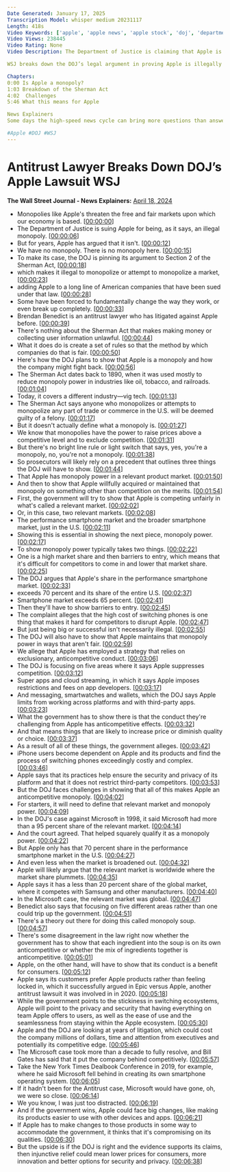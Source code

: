 ```yaml
---
Date Generated: January 17, 2025
Transcription Model: whisper medium 20231117
Length: 418s
Video Keywords: ['apple', 'apple news', 'apple stock', 'doj', 'department of justice', 'apple vs. doj', 'apple antitrust', 'antitrust lawyer', 'antitrust case', 'apple doj lawsuit', 'apple doj antitrust', 'apple doj suit', 'apple doj case', 'doj news', 'doj antitrust', 'u.s. vs. apple', 'illegal monopoly', 'apple monopoly', 'apple monopolization', 'free markets', 'economic news', 'us economy', 'sherman act', 'market', 'market news', 'trade', 'commerce', 'iphone', 'apple store', 'apple store monopoly', 'iphone monopoly', 'smartphone market', 'techy']
Video Views: 238445
Video Rating: None
Video Description: The Department of Justice is claiming that Apple is a monopoly, and it’s turning to a century-old law called the Sherman Antitrust Act to sue the company. The DOJ compared the case to its efforts to stop Microsoft from monopolizing the market two decades ago. 

WSJ breaks down the DOJ’s legal argument in proving Apple is illegally monopolizing the market, and how the tech company might fight back.

Chapters:
0:00 Is Apple a monopoly?
1:03 Breakdown of the Sherman Act
4:02  Challenges
5:46 What this means for Apple

News Explainers
Some days the high-speed news cycle can bring more questions than answers. WSJ’s news explainers break down the day's biggest stories into bite-size pieces to help you make sense of the news.

#Apple #DOJ #WSJ
---
```


# Antitrust Lawyer Breaks Down DOJ’s Apple Lawsuit  WSJ
**The Wall Street Journal - News Explainers:** [April 18, 2024](https://www.youtube.com/watch?v=7gzC4onmek4)
*  Monopolies like Apple's threaten the free and fair markets upon which our economy is based. [[00:00:00](https://www.youtube.com/watch?v=7gzC4onmek4&t=0.0s)]
*  The Department of Justice is suing Apple for being, as it says, an illegal monopoly. [[00:00:06](https://www.youtube.com/watch?v=7gzC4onmek4&t=6.0s)]
*  But for years, Apple has argued that it isn't. [[00:00:12](https://www.youtube.com/watch?v=7gzC4onmek4&t=12.0s)]
*  We have no monopoly. There is no monopoly here. [[00:00:15](https://www.youtube.com/watch?v=7gzC4onmek4&t=15.0s)]
*  To make its case, the DOJ is pinning its argument to Section 2 of the Sherman Act, [[00:00:18](https://www.youtube.com/watch?v=7gzC4onmek4&t=18.0s)]
*  which makes it illegal to monopolize or attempt to monopolize a market, [[00:00:23](https://www.youtube.com/watch?v=7gzC4onmek4&t=23.0s)]
*  adding Apple to a long line of American companies that have been sued under that law. [[00:00:28](https://www.youtube.com/watch?v=7gzC4onmek4&t=28.0s)]
*  Some have been forced to fundamentally change the way they work, or even break up completely. [[00:00:33](https://www.youtube.com/watch?v=7gzC4onmek4&t=33.0s)]
*  Brendan Benedict is an antitrust lawyer who has litigated against Apple before. [[00:00:39](https://www.youtube.com/watch?v=7gzC4onmek4&t=39.0s)]
*  There's nothing about the Sherman Act that makes making money or collecting user information unlawful. [[00:00:44](https://www.youtube.com/watch?v=7gzC4onmek4&t=44.0s)]
*  What it does do is create a set of rules so that the method by which companies do that is fair. [[00:00:50](https://www.youtube.com/watch?v=7gzC4onmek4&t=50.0s)]
*  Here's how the DOJ plans to show that Apple is a monopoly and how the company might fight back. [[00:00:56](https://www.youtube.com/watch?v=7gzC4onmek4&t=56.0s)]
*  The Sherman Act dates back to 1890, when it was used mostly to reduce monopoly power in industries like oil, tobacco, and railroads. [[00:01:04](https://www.youtube.com/watch?v=7gzC4onmek4&t=64.0s)]
*  Today, it covers a different industry—vig tech. [[00:01:13](https://www.youtube.com/watch?v=7gzC4onmek4&t=73.0s)]
*  The Sherman Act says anyone who monopolizes or attempts to monopolize any part of trade or commerce in the U.S. will be deemed guilty of a felony. [[00:01:17](https://www.youtube.com/watch?v=7gzC4onmek4&t=77.0s)]
*  But it doesn't actually define what a monopoly is. [[00:01:27](https://www.youtube.com/watch?v=7gzC4onmek4&t=87.0s)]
*  We know that monopolies have the power to raise prices above a competitive level and to exclude competition. [[00:01:31](https://www.youtube.com/watch?v=7gzC4onmek4&t=91.0s)]
*  But there's no bright line rule or light switch that says, yes, you're a monopoly, no, you're not a monopoly. [[00:01:38](https://www.youtube.com/watch?v=7gzC4onmek4&t=98.0s)]
*  So prosecutors will likely rely on a precedent that outlines three things the DOJ will have to show. [[00:01:44](https://www.youtube.com/watch?v=7gzC4onmek4&t=104.0s)]
*  That Apple has monopoly power in a relevant product market. [[00:01:50](https://www.youtube.com/watch?v=7gzC4onmek4&t=110.0s)]
*  And then to show that Apple willfully acquired or maintained that monopoly on something other than competition on the merits. [[00:01:54](https://www.youtube.com/watch?v=7gzC4onmek4&t=114.0s)]
*  First, the government will try to show that Apple is competing unfairly in what's called a relevant market. [[00:02:02](https://www.youtube.com/watch?v=7gzC4onmek4&t=122.0s)]
*  Or, in this case, two relevant markets. [[00:02:08](https://www.youtube.com/watch?v=7gzC4onmek4&t=128.0s)]
*  The performance smartphone market and the broader smartphone market, just in the U.S. [[00:02:11](https://www.youtube.com/watch?v=7gzC4onmek4&t=131.0s)]
*  Showing this is essential in showing the next piece, monopoly power. [[00:02:17](https://www.youtube.com/watch?v=7gzC4onmek4&t=137.0s)]
*  To show monopoly power typically takes two things. [[00:02:22](https://www.youtube.com/watch?v=7gzC4onmek4&t=142.0s)]
*  One is a high market share and then barriers to entry, which means that it's difficult for competitors to come in and lower that market share. [[00:02:25](https://www.youtube.com/watch?v=7gzC4onmek4&t=145.0s)]
*  The DOJ argues that Apple's share in the performance smartphone market. [[00:02:33](https://www.youtube.com/watch?v=7gzC4onmek4&t=153.0s)]
*  exceeds 70 percent and its share of the entire U.S. [[00:02:37](https://www.youtube.com/watch?v=7gzC4onmek4&t=157.0s)]
*  Smartphone market exceeds 65 percent. [[00:02:41](https://www.youtube.com/watch?v=7gzC4onmek4&t=161.0s)]
*  Then they'll have to show barriers to entry. [[00:02:45](https://www.youtube.com/watch?v=7gzC4onmek4&t=165.0s)]
*  The complaint alleges that the high cost of switching phones is one thing that makes it hard for competitors to disrupt Apple. [[00:02:47](https://www.youtube.com/watch?v=7gzC4onmek4&t=167.0s)]
*  But just being big or successful isn't necessarily illegal. [[00:02:55](https://www.youtube.com/watch?v=7gzC4onmek4&t=175.0s)]
*  The DOJ will also have to show that Apple maintains that monopoly power in ways that aren't fair. [[00:02:59](https://www.youtube.com/watch?v=7gzC4onmek4&t=179.0s)]
*  We allege that Apple has employed a strategy that relies on exclusionary, anticompetitive conduct. [[00:03:06](https://www.youtube.com/watch?v=7gzC4onmek4&t=186.0s)]
*  The DOJ is focusing on five areas where it says Apple suppresses competition. [[00:03:12](https://www.youtube.com/watch?v=7gzC4onmek4&t=192.0s)]
*  Super apps and cloud streaming, in which it says Apple imposes restrictions and fees on app developers. [[00:03:17](https://www.youtube.com/watch?v=7gzC4onmek4&t=197.0s)]
*  And messaging, smartwatches and wallets, which the DOJ says Apple limits from working across platforms and with third-party apps. [[00:03:23](https://www.youtube.com/watch?v=7gzC4onmek4&t=203.0s)]
*  What the government has to show there is that the conduct they're challenging from Apple has anticompetitive effects. [[00:03:32](https://www.youtube.com/watch?v=7gzC4onmek4&t=212.0s)]
*  And that means things that are likely to increase price or diminish quality or choice. [[00:03:37](https://www.youtube.com/watch?v=7gzC4onmek4&t=217.0s)]
*  As a result of all of these things, the government alleges. [[00:03:42](https://www.youtube.com/watch?v=7gzC4onmek4&t=222.0s)]
*  iPhone users become dependent on Apple and its products and find the process of switching phones exceedingly costly and complex. [[00:03:46](https://www.youtube.com/watch?v=7gzC4onmek4&t=226.0s)]
*  Apple says that its practices help ensure the security and privacy of its platform and that it does not restrict third-party competitors. [[00:03:53](https://www.youtube.com/watch?v=7gzC4onmek4&t=233.0s)]
*  But the DOJ faces challenges in showing that all of this makes Apple an anticompetitive monopoly. [[00:04:02](https://www.youtube.com/watch?v=7gzC4onmek4&t=242.0s)]
*  For starters, it will need to define that relevant market and monopoly power. [[00:04:09](https://www.youtube.com/watch?v=7gzC4onmek4&t=249.0s)]
*  In the DOJ's case against Microsoft in 1998, it said Microsoft had more than a 95 percent share of the relevant market. [[00:04:14](https://www.youtube.com/watch?v=7gzC4onmek4&t=254.0s)]
*  And the court agreed. That helped squarely qualify it as a monopoly power. [[00:04:22](https://www.youtube.com/watch?v=7gzC4onmek4&t=262.0s)]
*  But Apple only has that 70 percent share in the performance smartphone market in the U.S. [[00:04:27](https://www.youtube.com/watch?v=7gzC4onmek4&t=267.0s)]
*  And even less when the market is broadened out. [[00:04:32](https://www.youtube.com/watch?v=7gzC4onmek4&t=272.0s)]
*  Apple will likely argue that the relevant market is worldwide where the market share plummets. [[00:04:35](https://www.youtube.com/watch?v=7gzC4onmek4&t=275.0s)]
*  Apple says it has a less than 20 percent share of the global market, where it competes with Samsung and other manufacturers. [[00:04:40](https://www.youtube.com/watch?v=7gzC4onmek4&t=280.0s)]
*  In the Microsoft case, the relevant market was global. [[00:04:47](https://www.youtube.com/watch?v=7gzC4onmek4&t=287.0s)]
*  Benedict also says that focusing on five different areas rather than one could trip up the government. [[00:04:51](https://www.youtube.com/watch?v=7gzC4onmek4&t=291.0s)]
*  There's a theory out there for doing this called monopoly soup. [[00:04:57](https://www.youtube.com/watch?v=7gzC4onmek4&t=297.0s)]
*  There's some disagreement in the law right now whether the government has to show that each ingredient into the soup is on its own anticompetitive or whether the mix of ingredients together is anticompetitive. [[00:05:01](https://www.youtube.com/watch?v=7gzC4onmek4&t=301.0s)]
*  Apple, on the other hand, will have to show that its conduct is a benefit for consumers. [[00:05:12](https://www.youtube.com/watch?v=7gzC4onmek4&t=312.0s)]
*  Apple says its customers prefer Apple products rather than feeling locked in, which it successfully argued in Epic versus Apple, another antitrust lawsuit it was involved in in 2020. [[00:05:18](https://www.youtube.com/watch?v=7gzC4onmek4&t=318.0s)]
*  While the government points to the stickiness in switching ecosystems, Apple will point to the privacy and security that having everything on team Apple offers to users, as well as the ease of use and the seamlessness from staying within the Apple ecosystem. [[00:05:30](https://www.youtube.com/watch?v=7gzC4onmek4&t=330.0s)]
*  Apple and the DOJ are looking at years of litigation, which could cost the company millions of dollars, time and attention from executives and potentially its competitive edge. [[00:05:46](https://www.youtube.com/watch?v=7gzC4onmek4&t=346.0s)]
*  The Microsoft case took more than a decade to fully resolve, and Bill Gates has said that it put the company behind competitively. [[00:05:57](https://www.youtube.com/watch?v=7gzC4onmek4&t=357.0s)]
*  Take the New York Times Dealbook Conference in 2019, for example, where he said Microsoft fell behind in creating its own smartphone operating system. [[00:06:05](https://www.youtube.com/watch?v=7gzC4onmek4&t=365.0s)]
*  If it hadn't been for the Antitrust case, Microsoft would have gone, oh, we were so close. [[00:06:14](https://www.youtube.com/watch?v=7gzC4onmek4&t=374.0s)]
*  We you know, I was just too distracted. [[00:06:19](https://www.youtube.com/watch?v=7gzC4onmek4&t=379.0s)]
*  And if the government wins, Apple could face big changes, like making its products easier to use with other devices and apps. [[00:06:21](https://www.youtube.com/watch?v=7gzC4onmek4&t=381.0s)]
*  If Apple has to make changes to those products in some way to accommodate the government, it thinks that it's compromising on its qualities. [[00:06:30](https://www.youtube.com/watch?v=7gzC4onmek4&t=390.0s)]
*  But the upside is if the DOJ is right and the evidence supports its claims, then injunctive relief could mean lower prices for consumers, more innovation and better options for security and privacy. [[00:06:38](https://www.youtube.com/watch?v=7gzC4onmek4&t=398.0s)]
